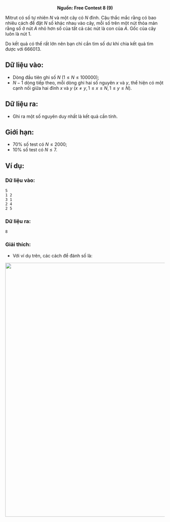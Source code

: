 **<center>Nguồn: Free Contest 8 (9)</center>**

Mitrut có số tự nhiên $N$ và một cây có $N$ đỉnh. Cậu thắc mắc rằng có bao nhiêu cách để đặt $N$ số khác nhau vào cây, mỗi số trên một nút thỏa mản rằng số ở nút $A$ nhỏ hơn số của tất cả các nút là con của $A$. Gốc của cây luôn là nút $1$.

Do kết quả có thể rất lớn nên bạn chỉ cần tìm số dư khi chia kết quả tìm được với $666013$.

## Dữ liệu vào:
- Dòng đầu tiên ghi số $N\ (1 ≤N ≤ 100000)$;
- $N-1$ dòng tiếp theo, mỗi dòng ghi hai số nguyên $x$ và $y$, thể hiện có một cạnh nối giữa hai đỉnh $x$ và $y\ (x ≠y,1 ≤ x ≤ N , 1 ≤ y  ≤ N)$.

## Dữ liệu ra:
- Ghi ra một số nguyên duy nhất là kết quả cần tính.

## Giới hạn:
- $70\%$ số test có $N  ≤ 2000$;
- $10\%$ số test có $N ≤ 7$.

## Ví dụ:
### Dữ liệu vào:
```
5
1 2
3 1
2 4
2 5
```

### Dữ liệu ra:
```
8
```

### Giải thích:
- Với ví dụ trên, các cách để đánh số là:
<center><img src="/images/problems/2058/arbore.svg" width=800px /></center>